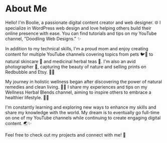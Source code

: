 # About Me

Hello! I'm Boolie, a passionate digital content creator and web designer. 🌐 I specialize in WordPress web design and love helping others build their online presence with ease. You can find tutorials and tips on my YouTube channel, "Doodling Web Designs." ✨

In addition to my technical skills, I'm a proud mom and enjoy creating content for multiple YouTube channels covering topics from pets 🐦🐾 to natural skincare 🌿 and medicinal herbal teas 🍵. I'm also an avid photographer 📸, capturing the beauty of nature and selling prints on Redbubble and Etsy. 🌸🦋

My journey in holistic wellness began after discovering the power of natural remedies and clean living. 🧘‍♀️ I share my experiences and tips on my Wellness Herbal Blends channel, aiming to inspire others to embrace a healthier lifestyle. 🌱💚

I'm constantly learning and exploring new ways to enhance my skills and share my knowledge with the world. My dream is to eventually go full-time on one of my YouTube channels while continuing to create engaging digital content. 🌏✨

Feel free to check out my projects and connect with me! 🚀


